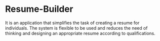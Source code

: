 # Resume-Builder
It is an application that simplifies the task of creating a resume for individuals. The system is flexible to be used and reduces the need of thinking and designing an appropriate resume according to qualifications.
